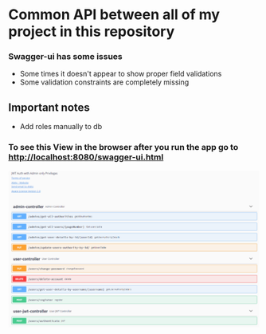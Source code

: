 <h1>Common API between all of my project in this repository</h1>
<h3>Swagger-ui has some issues</h3>
<ul>
    <li>Some times it doesn't appear to show proper field validations</li>
    <li>Some validation constraints are completely missing</li>
</ul>
<h2>Important notes</h2>
<ul>
    <li>Add roles manually to db</li>

</ul>
<h3>To see this View in the browser after you run the app go to <a href="http://localhost:8080/swagger-ui.html">http://localhost:8080/swagger-ui.html</a>
</h3>
<img src="./overview-min.png" alt="image not available">
